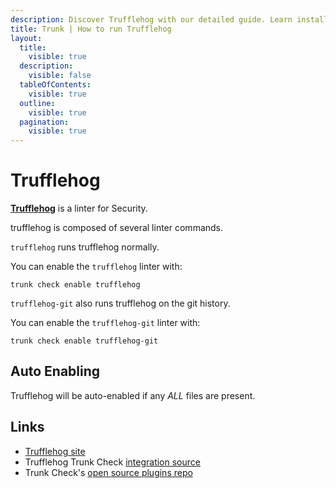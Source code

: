 ```yaml
---
description: Discover Trufflehog with our detailed guide. Learn installation, configuration, usage, and how to integrate it with other linters for optimal code security.
title: Trunk | How to run Trufflehog
layout:
  title:
    visible: true
  description:
    visible: false
  tableOfContents:
    visible: true
  outline:
    visible: true
  pagination:
    visible: true
---
```


# Trufflehog

[**Trufflehog**](https://github.com/trufflesecurity/trufflehog) is a linter for Security.


trufflehog is composed of several linter commands.
    
`trufflehog` runs trufflehog normally.

You can enable the `trufflehog` linter with:

```shell
trunk check enable trufflehog
```

`trufflehog-git` also runs trufflehog on the git history.

You can enable the `trufflehog-git` linter with:

```shell
trunk check enable trufflehog-git
```


## Auto Enabling

Trufflehog will be auto-enabled if any *ALL* files are present.





## Links

- [Trufflehog site](https://github.com/trufflesecurity/trufflehog)
- Trufflehog Trunk Check [integration source](https://github.com/trunk-io/plugins/tree/main/linters/trufflehog)
- Trunk Check's [open source plugins repo](https://github.com/trunk-io/plugins/tree/main)
